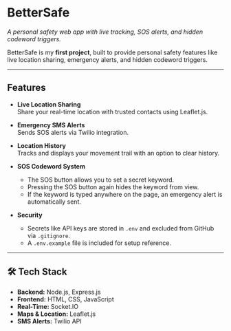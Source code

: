# BetterSafe 
*A personal safety web app with live tracking, SOS alerts, and hidden codeword triggers.*  

BetterSafe is my **first project**, built to provide personal safety features like live location sharing, emergency alerts, and hidden codeword triggers.  

---

## Features
- **Live Location Sharing**  
  Share your real-time location with trusted contacts using Leaflet.js.  

- **Emergency SMS Alerts**  
  Sends SOS alerts via Twilio integration.  

- **Location History**  
  Tracks and displays your movement trail with an option to clear history.  

- **SOS Codeword System**  
  - The SOS button allows you to set a secret keyword.  
  - Pressing the SOS button again hides the keyword from view.  
  - If the keyword is typed anywhere on the page, an emergency alert is automatically sent.  

- **Security**  
  - Secrets like API keys are stored in `.env` and excluded from GitHub via `.gitignore`.  
  - A `.env.example` file is included for setup reference.  

---

## 🛠️ Tech Stack
- **Backend:** Node.js, Express.js  
- **Frontend:** HTML, CSS, JavaScript  
- **Real-Time:** Socket.IO  
- **Maps & Location:** Leaflet.js  
- **SMS Alerts:** Twilio API 
